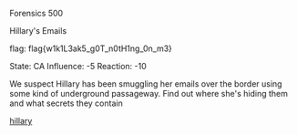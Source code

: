 Forensics 500

Hillary's Emails

flag: flag{w1k1L3ak5_g0T_n0tH1ng_0n_m3}

State: CA
Influence: -5
Reaction: -10



We suspect Hillary has been smuggling her emails over the border using some kind of underground passageway. Find out where she's hiding them and what secrets they contain

[hillary](https://s3.amazonaws.com/hackthevote/hillary.aa6ac501182f72c0563965aee62e0e7a09bcce6786321929e71d03d536080859.pcap)
